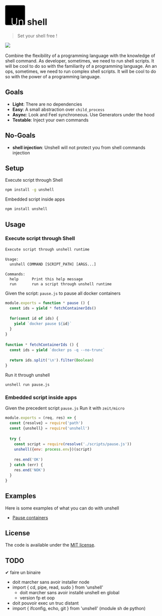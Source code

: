 # ![un](./unshell.png) shell

> Set your shell free !

![](https://github.com/romainprignon/unshell/workflows/ci/badge.svg)

Combine the flexibility of a programming language with the knowledge of shell command.
As developer, sometimes, we need to run shell scripts. It will be cool to do so with the familiarity of a programming language.
An an ops, sometimes, we need to run complex shell scripts. It will be cool to do so with the power of a programming language.

## Goals

* **Light**: There are no dependencies
* **Easy**: A small abstraction over `child_process`
* **Async**: Look and Feel synchroneous. Use Generators under the hood
* **Testable**: Inject your own commands

## No-Goals

* **shell injection**: Unshell will not protect you from shell commands injection

## Setup

Execute script through Shell
```sh
npm install -g unshell
```

Embedded script inside apps
```sh
npm install unshell
```

## Usage

### Execute script through Shell
```
Execute script through unshell runtime

Usage:
  unshell COMMAND [SCRIPT_PATH] [ARGS...]

Commands:
  help      Print this help message
  run       run a script through unshell runtime
```

Given the script: `pause.js` to pause all docker containers
```js
module.exports = function * pause () {
  const ids = yield * fetchContainerIds()

  for(const id of ids) {
    yield `docker pause ${id}`
  }
}

function * fetchContainerIds () {
  const ids = yield `docker ps -q --no-trunc`

  return ids.split('\n').filter(Boolean)
}
```

Run it through unshell
```sh
unshell run pause.js
```

### Embedded script inside apps
Given the precedent script `pause.js`
Run it with `zeit/micro`
```js
module.exports = (req, res) => {
  const {resolve} = require('path')
  const {unshell} = require('unshell')

  try {
    const script = require(resolve('./scripts/pause.js'))
    unshell({env: process.env})(script)

    res.end('OK')
  } catch (err) {
    res.end('NOK')
  }
}
```

## Examples
Here is some examples of what you can do with unshell
- [Pause containers](examples/pause-resume-container)

## License

The code is available under the [MIT license](LICENSE).

## TODO
✔ faire un binaire
  - doit marcher sans avoir installer node
- import { cd, pipe, read, sudo } from 'unshell'
  - doit marcher sans avoir installé unshell en global
  - version fp et oop
- doit pouvoir exec un truc distant
- import { ifconfig, echo, git } from 'unshell' (module sh de python)
